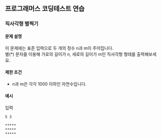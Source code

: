## 프로그래머스 코딩테스트 연습
### 직사각형 별찍기

#### 문제 설명
이 문제에는 표준 입력으로 두 개의 정수 n과 m이 주어집니다.<br>
별(*) 문자를 이용해 가로의 길이가 n, 세로의 길이가 m인 직사각형 형태를 출력해보세요.

#### 제한 조건
- n과 m은 각각 1000 이하인 자연수입니다.

#### 예시
입력

```
5 3
```
```
*****
*****
*****
```